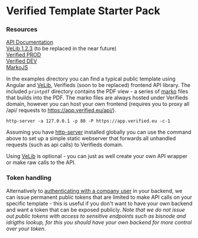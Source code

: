 # Verified Template Starter Pack

### Resources
[API Documentation](https://docs.verified.eu/)  
[VeLib 1.2.3](https://github.com/code11/verified-library/tree/1.2.3) (to be replaced in the near future)  
[Verified PROD](https://app.verified.eu)  
[Verified DEV](https://verified-dev.c11.io)  
[MarkoJS](https://markojs.com/)  

In the examples directory you can find a typical public template using Angular and [VeLib](https://github.com/code11/verified-library/tree/1.2.3), Verifieds (soon to be replaced) frontend API library. The included `printpdf` directory contains the PDF view - a series of [marko](https://markojs.com/) files that builds into the PDF. The marko files are always hosted under Verifieds domain, however you can host your own frontend (requires you to proxy all /api/ requests to https://app.verified.eu/api/).

```
http-server -a 127.0.0.1 -p 80 -P https://app.verified.eu -c-1
```

Assuming you have [http-server](https://www.npmjs.com/package/http-server) installed globally you can use the command above to set up a simple static webserver that forwards all unhandled requests (such as api calls) to Verifieds domain.

Using [VeLib](https://github.com/code11/verified-library/tree/1.2.3) is optional - you can just as well create your own API wrapper or make raw calls to the API.

### Token handling
Alternatively to [authenticating with a company user](https://docs.verified.eu/v2.1/general-and-concepts/authentication) in your backend, we can issue permanent public tokens that are limited to make API calls on your specific template - this is useful if you don't want to have your own backend and want a token that can be exposed publicly. *Note that we do not issue out public tokens with access to sensitive endpoints such as bisnode and idrigths lookup, for this you should have your own backend for more control over your token*.
